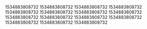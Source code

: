 1534883808732
1534883808732
1534883808732
1534883808732
1534883808732
1534883808732
1534883808732
1534883808732
1534883808732
1534883808732
1534883808732
1534883808732
1534883808732
1534883808732
1534883808732